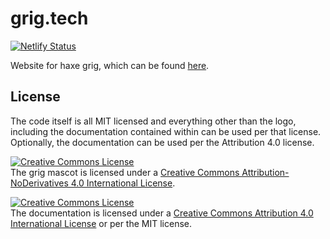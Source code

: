# grig.tech

[![Netlify Status](https://api.netlify.com/api/v1/badges/f7f994e9-2365-4d28-ba18-25d4bf86086c/deploy-status)](https://app.netlify.com/sites/cranky-goldstine-714e09/deploys)

Website for haxe grig, which can be found [here](https://grig.tech).

## License

The code itself is all MIT licensed and everything other than the logo, including the documentation contained within can be used per that license. Optionally, the documentation can be used per the Attribution 4.0 license.

<a rel="license" href="http://creativecommons.org/licenses/by-nd/4.0/"><img alt="Creative Commons License" style="border-width:0" src="https://i.creativecommons.org/l/by-nd/4.0/80x15.png" /></a><br />The grig mascot is licensed under a <a rel="license" href="http://creativecommons.org/licenses/by-nd/4.0/">Creative Commons Attribution-NoDerivatives 4.0 International License</a>.

<a rel="license" href="http://creativecommons.org/licenses/by/4.0/"><img alt="Creative Commons License" style="border-width:0" src="https://i.creativecommons.org/l/by/4.0/80x15.png" /></a><br />The documentation is licensed under a <a rel="license" href="http://creativecommons.org/licenses/by/4.0/">Creative Commons Attribution 4.0 International License</a> or per the MIT license.
